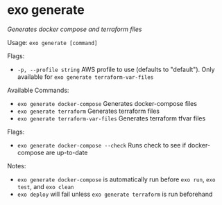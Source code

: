 # exo generate

_Generates docker compose and terraform files_

Usage: `exo generate [command]`

Flags:
- `-p, --profile string`  AWS profile to use (defaults to "default"). Only available for `exo generate terraform-var-files`

Available Commands:
-  `exo generate docker-compose`      Generates docker-compose files
-  `exo generate terraform`           Generates terraform files
-  `exo generate terraform-var-files` Generates terraform tfvar files

Flags:
- `exo generate docker-compose --check`   Runs check to see if docker-compose are up-to-date

Notes:
- `exo generate docker-compose` is automatically run before `exo run`, `exo test`, and `exo clean`
- `exo deploy` will fail unless `exo generate terraform` is run beforehand
